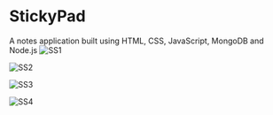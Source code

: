 # StickyPad
A notes application built using HTML, CSS, JavaScript, MongoDB and Node.js
![SS1](https://github.com/garimaaO1/StickyPad/assets/111178338/49d3efe2-b353-4ba0-9421-36b539e7aed4)

![SS2](https://github.com/garimaaO1/StickyPad/assets/111178338/06dcf877-a759-47f4-908c-d792bfc4f155)

![SS3](https://github.com/garimaaO1/StickyPad/assets/111178338/42183d07-8d95-4dd7-8f39-5eff75926244)


![SS4](https://github.com/garimaaO1/StickyPad/assets/111178338/4ceba16d-f927-4036-8257-5a1d1a46c6db)
